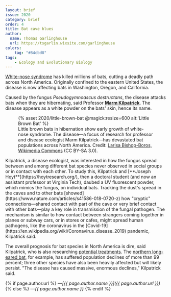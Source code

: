 ```yaml
---
layout: brief
issue: 2020
category: brief
order: 4
title: Bat cave blues
author:
  name: Thomas Garlinghouse
  url: https://tsgarlin.wixsite.com/garlinghouse
colors:
    tag: "#84cbd8"
tags:
    - Ecology and Evolutionary Biology
---
```

[White-nose syndrome](https://en.wikipedia.org/wiki/White-nose_syndrome)
has killed millions of bats, cutting a deadly path across North America.
Originally confined to the eastern United States, the disease is now
affecting bats in Washington, Oregon, and California.

Caused by the fungus *Pseudogymnoascus destructans*, the disease attacks
bats when they are hibernating, said Professor [**Marm
Kilpatrick**](http://kilpatrick.eeb.ucsc.edu/). The disease appears as a
white powder on the bats' skin, hence its name.
<figure class="">
  {% asset 2020/little-brown-bat @magick:resize=600 alt:'Little Brown Bat' %}<figcaption>Little brown bats in hibernation show early growth of white-nose
syndrome. The disease&mdash;a focus of research for professor and disease
ecologist Marm Kilpatrick&mdash;has devastated bat populations across North
America. Credit: <a href="https://commons.wikimedia.org/wiki/File:White-nose_syndrome_growth_in_Myotis_lucifugus.JPG">Larisa Bishop-Boros, Wikimedia
Commons</a>
(CC BY-SA 3.0).</figcaption>
</figure>
Kilpatrick, a disease ecologist, was interested in how the fungus spread
between and among different bat species never observed in social groups
or in contact with each other. To study this, Kilpatrick and [**Joseph
Hoyt**](https://hoytresearch.org/), then a doctoral student (and now an
assistant professor at Virginia Tech), daubed a UV fluorescent powder,
which mimics the fungus, on individual bats. Tracking the dust's spread
in the caves and to other bats
[showed](https://www.nature.com/articles/s41586-018-0720-z) how
"cryptic" connections&mdash;shared contact with part of the cave or very
brief contact with other bats&mdash;play a key role in transmission of the
fungal pathogen. The mechanism is similar to how contact between
strangers coming together in planes or subway cars, or in stores or
cafes, might spread human pathogens, like the coronavirus in the
[Covid-19](https://en.wikipedia.org/wiki/Coronavirus_disease_2019)
pandemic, Kilpatrick said.

The overall prognosis for bat species in North America is dire, said
Kilpatrick, who is also researching [potential
treatments](https://www.nature.com/articles/s41598-019-45453-z). The
[northern long-eared
bat](https://en.wikipedia.org/wiki/Myotis_septentrionalis), for example,
has suffered population declines of more than 99 percent; three other
species have also been heavily affected but will likely persist. "The
disease has caused massive, enormous declines," Kilpatrick said.

{% if page.author.url %}
 *&mdash;[{{ page.author.name }}]({{ page.author.url }})*
{% else %}
*&mdash;{{ page.author.name }}*
{% endif %}
